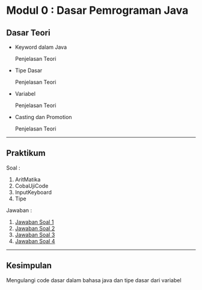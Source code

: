 # Modul 0 : Dasar Pemrograman Java

## Dasar Teori
* Keyword dalam Java

  Penjelasan Teori
* Tipe Dasar

  Penjelasan Teori
* Variabel

  Penjelasan Teori
* Casting dan Promotion

  Penjelasan Teori

<hr>

## Praktikum
Soal : 
1. AritMatika
2. CobaUjiCode
3. InputKeyboard
4. Tipe

Jawaban :
1. [Jawaban Soal 1](https://github.com/kucing31/20104003_Aaliyah-Khalif-Handoyo_S1SEA_Pemrograman2/blob/Modul0/src/Modul0/Aritmetika.java)
2. [Jawaban Soal 2](https://github.com/kucing31/20104003_Aaliyah-Khalif-Handoyo_S1SEA_Pemrograman2/blob/Modul0/src/Modul0/CobaUjiCode.java)
3. [Jawaban Soal 3](https://github.com/kucing31/20104003_Aaliyah-Khalif-Handoyo_S1SEA_Pemrograman2/blob/Modul0/src/Modul0/InputKeyboard.java)
4. [Jawaban Soal 4](https://github.com/kucing31/20104003_Aaliyah-Khalif-Handoyo_S1SEA_Pemrograman2/blob/Modul0/src/Modul0/tipe.java)

<hr>

## Kesimpulan
Mengulangi code dasar dalam bahasa java dan tipe dasar dari variabel 
